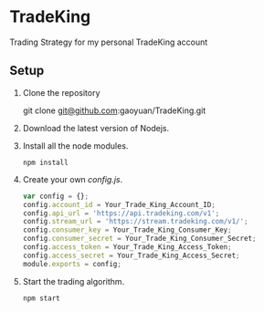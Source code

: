 TradeKing
=========
Trading Strategy for my personal TradeKing account

Setup
------------
1. Clone the repository

	git clone git@github.com:gaoyuan/TradeKing.git 

2. Download the latest version of Nodejs.

3. Install all the node modules.

	```npm install```

4. Create your own _config.js_.

	```Javascript
	var config = {};
	config.account_id = Your_Trade_King_Account_ID;
	config.api_url = 'https://api.tradeking.com/v1';
	config.stream_url = 'https://stream.tradeking.com/v1/';
	config.consumer_key = Your_Trade_King_Consumer_Key;
	config.consumer_secret = Your_Trade_King_Consumer_Secret;
	config.access_token = Your_Trade_King_Access_Token;
	config.access_secret = Your_Trade_King_Access_Secret;
	module.exports = config;
	```

5. Start the trading algorithm.

	```npm start```

